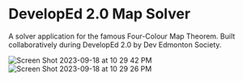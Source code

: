 # DevelopEd 2.0 Map Solver
A solver application for the famous Four-Colour Map Theorem. Built collaboratively during DevelopEd 2.0 by Dev Edmonton Society.


![Screen Shot 2023-09-18 at 10 29 42 PM](https://github.com/andynapoleon/DevelopEdMapColoring/assets/85133277/e013c70b-78ec-4aa6-84ae-609bec2c5314) ![Screen Shot 2023-09-18 at 10 29 26 PM](https://github.com/andynapoleon/DevelopEdMapColoring/assets/85133277/de53bb3d-dfaf-4a7d-940e-186906fce113)


